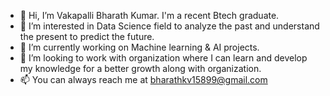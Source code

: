 - 👋 Hi, I’m Vakapalli Bharath Kumar. I'm a recent Btech graduate.
- 👀 I’m interested in Data Science field to analyze the past and understand the present to predict the future.
- 🌱 I’m currently working on Machine learning & AI projects.
- 💞️ I’m looking to work with organization where I can learn and develop my knowledge for a better growth along with organization.
- 📫 You can always reach me at bharathkv15899@gmail.com

<!---
BharathVpro/BharathVpro is a ✨ special ✨ repository because its `README.md` (this file) appears on your GitHub profile.
You can click the Preview link to take a look at your changes.
--->
